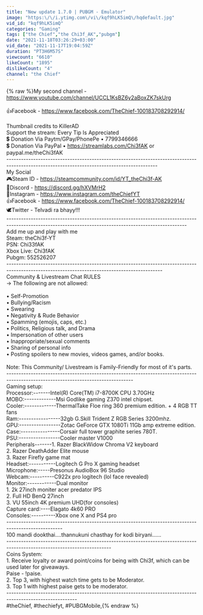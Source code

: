 ```yaml
---
title: "New update 1.7.0 | PUBGM - Emulator"
image: "https:\/\/i.ytimg.com\/vi\/kqf9hLK5imQ\/hqdefault.jpg"
vid_id: "kqf9hLK5imQ"
categories: "Gaming"
tags: ["the Chief","the Chi3f_AK","pubgm"]
date: "2021-11-18T03:26:29+03:00"
vid_date: "2021-11-17T19:04:59Z"
duration: "PT3H6M57S"
viewcount: "6610"
likeCount: "1895"
dislikeCount: "4"
channel: "the Chief"
---
```

{% raw %}My second channel - <a rel="nofollow" target="blank" href="https://www.youtube.com/channel/UCCL1KsBZ6y2aBoxZK7skUrg">https://www.youtube.com/channel/UCCL1KsBZ6y2aBoxZK7skUrg</a><br /><br />👍Facebook     - <a rel="nofollow" target="blank" href="https://www.facebook.com/TheChief-100183708292914/">https://www.facebook.com/TheChief-100183708292914/</a><br /><br />Thumbnail credits to KillerAD<br />Support the stream: Every Tip Is Appreciated <br />💲 Donation Via Paytm/GPay/PhonePe • 7799346666<br />💲 Donation Via PayPal • <a rel="nofollow" target="blank" href="https://streamlabs.com/Chi3fAK">https://streamlabs.com/Chi3fAK</a> or paypal.me/theChi3fAK<br />--------------------------------------------------------------------------------------------------------------------------------------------<br />My Social<br />🎮Steam ID    - <a rel="nofollow" target="blank" href="https://steamcommunity.com/id/YT_theChi3f-AK">https://steamcommunity.com/id/YT_theChi3f-AK</a><br />🎤Discord       - <a rel="nofollow" target="blank" href="https://discord.gg/hXVMrH2">https://discord.gg/hXVMrH2</a><br />📸Instagram   - <a rel="nofollow" target="blank" href="https://www.instagram.com/theChiefYT">https://www.instagram.com/theChiefYT</a><br />👍Facebook     - <a rel="nofollow" target="blank" href="https://www.facebook.com/TheChief-100183708292914/">https://www.facebook.com/TheChief-100183708292914/</a><br />🕊️Twitter         - Telvadi ra bhayy!!!<br />--------------------------------------------------------------------------------------------------------------------------------------------------------<br />Add me up and play with me<br />Steam:       theChi3f-YT<br />PSN:           Chi33fAK<br />Xbox Live:  Chi3fAK<br />Pubgm:     552526207<br />----------------------------------------------------------------------------------------------------------------------------------------------<br />Community &amp; Livestream Chat RULES<br />→ The following are not allowed:<br /><br />• Self-Promotion<br />• Bullying/Racism<br />• Swearing<br />• Negativity &amp; Rude Behavior<br />• Spamming (emojis, caps, etc.)<br />• Politics, Religious talk, and Drama<br />• Impersonation of other users<br />• Inappropriate/sexual comments<br />• Sharing of personal info<br />• Posting spoilers to new movies, videos games, and/or books.<br /><br />Note: This Community/ Livestream is Family-Friendly for most of it's parts.<br />----------------------------------------------------------------------------------------------------------------------------------<br />Gaming setup:<br />Processor:-------Intel(R) Core(TM) i7-8700K CPU  3.70GHz<br />MOBO:-------------Msi Godlike gaming Z370 intel chipset.<br />Cooler:-------------ThermalTake Floe ring 360 premium edition. + 4 RGB TT fans<br />Ram:-----------------32gb G.Skill Trident Z RGB Series 3200mhz.<br />GPU:-----------------Zotac GeForce GTX 1080Ti 11Gb amp extreme edition.<br />Case:----------------Corsair full tower graphite series 780T.<br />PSU:-----------------Cooler master V1000<br />Peripherals-------1. Razer BlackWidow Chroma V2 keyboard<br />                            2. Razer DeathAdder Elite mouse<br />                            3. Razer Firefly game mat<br />Headset:-----------Logitech G Pro X gaming headset<br />Microphone:-----Presonus AudioBox 96 Studio<br />Webcam:----------C922x pro logitech (lol face revealed)<br />Monitor:------------Dual monitor<br />                            1. 2k 27inch moniter acer predator IPS<br />                            2. Full HD BenQ 27inch<br />                            3. VU 55inch 4K premium UHD(for consoles)<br />Capture card:----Elagato 4k60 PRO<br />Consoles:----------Xbox one X and PS4 pro<br />-----------------------------------------------------------------------------------------------------                                              <br />                         100 mandi dookthai....thannukuni chasthay for kodi biryani......<br />-------------------------------------------------------------------------------------------------------------------------<br />Coins System:<br />1. Receive loyalty or award point/coins for being with Chi3f, which can be used later for giveaways.<br />Paise - !paise.<br />2. Top 3, with highest watch time gets to be Moderator.<br />3. Top 1 with highest paise gets to be moderator.<br />-----------------------------------------------------------------------------------------------------------<br />#theChief, #thechiefyt, #PUBGMobile,{% endraw %}
